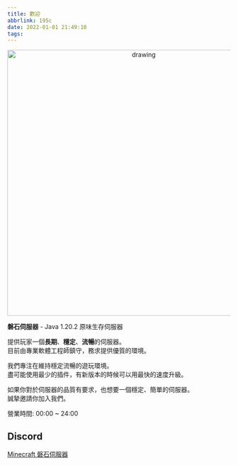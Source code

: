 ```yaml
---
title: 歡迎
abbrlink: 195c
date: 2022-01-01 21:49:10
tags:
---
```

<p align="center">
<img src="https://imgur.com/s3BZR57.jpg" alt="drawing" style="vertical-align:middle" width="600"/>
</p>

**磐石伺服器** - Java 1.20.2 原味生存伺服器  

提供玩家一個**長期**、**穩定**、**流暢**的伺服器。  
目前由專業軟體工程師鎮守，務求提供優質的環境。

我們專注在維持穩定流暢的遊玩環境。  
盡可能使用最少的插件，有新版本的時候可以用最快的速度升級。  

如果你對於伺服器的品質有要求，也想要一個穩定、簡單的伺服器。  
誠摯邀請你加入我們。

營業時間: 00:00 ~ 24:00

## Discord
[Minecraft 磐石伺服器](https://discord.gg/mCFdwkChBG)
